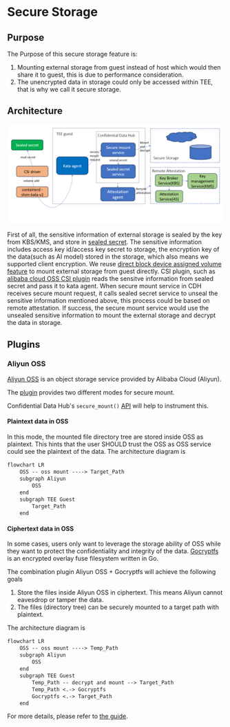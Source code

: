 # Secure Storage

## Purpose
The Purpose of this secure storage feature is:
1. Mounting external storage from guest instead of host which would then share it to guest, this is due to performance consideration.
2. The unencrypted data in storage could only be accessed within TEE, that is why we call it secure storage.

## Architecture
![architecture](./images/secure_storage.png)

First of all, the sensitive information of external storage is sealed by the key from KBS/KMS, and store in [sealed secret](https://github.com/confidential-containers/guest-components/blob/main/confidential-data-hub/docs/SEALED_SECRET.md). The sensitive information includes access key id/access key secret to storage, the encryption key of the data(such as AI model) stored in the storage, which also means we supported client encryption.
We reuse [direct block device assigned volume feature](https://github.com/kata-containers/kata-containers/blob/main/docs/design/direct-blk-device-assignment.md) to mount external storage from guest directly. CSI plugin, such as [alibaba cloud OSS CSI plugin](https://github.com/kubernetes-sigs/alibaba-cloud-csi-driver/blob/master/docs/oss.md) reads the sensitve information from sealed secret and pass it to kata agent. When secure mount service in CDH receives secure mount request, it calls sealed secret service to unseal the sensitive information mentioned above, this process could be based on remote attestation. If success, the secure mount service would use the unsealed sensitive information to mount the external storage and decrypt the data in storage.

## Plugins

### Aliyun OSS

[Aliyun OSS](https://www.alibabacloud.com/product/object-storage-service) is an object storage service provided by Alibaba Cloud (Aliyun).

The [plugin](../storage/src/volume_type/alibaba_cloud_oss/) provides two different modes for secure mount.

Confidential Data Hub's `secure_mount()` [API](../hub/protos/api.proto) will help to instrument this.

#### Plaintext data in OSS

In this mode, the mounted file directory tree are stored inside OSS as plaintext. This hints that the user SHOULD trust the OSS as OSS service could see the plaintext of the data.
The architecture diagram is

```mermaid
flowchart LR
    OSS -- oss mount ----> Target_Path
    subgraph Aliyun
        OSS
    end
    subgraph TEE Guest
        Target_Path
    end
```

#### Ciphertext data in OSS

In some cases, users only want to leverage the storage ability of OSS while they want to protect the confidentiality and integrity of the data.
[Gocryptfs](https://nuetzlich.net/gocryptfs/) is an encrypted overlay fuse filesystem written in Go.

The combination plugin Aliyun OSS + Gocryptfs will achieve the following goals
1. Store the files inside Aliyun OSS in ciphertext. This means Aliyun cannot eavesdrop or tamper the data.
2. The files (directory tree) can be securely mounted to a target path with plaintext.

The architecture diagram is

```mermaid
flowchart LR
    OSS -- oss mount ----> Temp_Path
    subgraph Aliyun
        OSS
    end
    subgraph TEE Guest
        Temp_Path -- decrypt and mount --> Target_Path
        Temp_Path <.-> Gocryptfs
        Gocryptfs <.-> Target_Path
    end
```

For more details, please refer to [the guide](use-cases/secure-mount-with-aliyun-oss.md).
